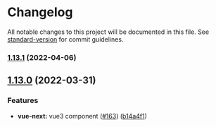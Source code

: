 # Changelog

All notable changes to this project will be documented in this file. See [standard-version](https://github.com/conventional-changelog/standard-version) for commit guidelines.

### [1.13.1](https://github.com/bytedance/bytemd/compare/v1.13.0...v1.13.1) (2022-04-06)

## [1.13.0](https://github.com/bytedance/bytemd/compare/v1.12.4...v1.13.0) (2022-03-31)


### Features

* **vue-next:** vue3 component ([#163](https://github.com/bytedance/bytemd/issues/163)) ([b14a4f1](https://github.com/bytedance/bytemd/commit/b14a4f1ce6e16210965cf604ff8b70b0cc078368))
